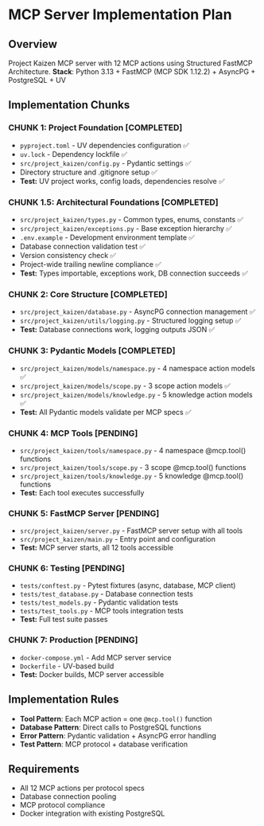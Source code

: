 # MCP Server Implementation Plan

## Overview
Project Kaizen MCP server with 12 MCP actions using Structured FastMCP Architecture.
**Stack**: Python 3.13 + FastMCP (MCP SDK 1.12.2) + AsyncPG + PostgreSQL + UV

## Implementation Chunks

### **CHUNK 1: Project Foundation** [COMPLETED]
- `pyproject.toml` - UV dependencies configuration ✅
- `uv.lock` - Dependency lockfile ✅
- `src/project_kaizen/config.py` - Pydantic settings ✅
- Directory structure and .gitignore setup ✅
- **Test:** UV project works, config loads, dependencies resolve ✅

### **CHUNK 1.5: Architectural Foundations** [COMPLETED]
- `src/project_kaizen/types.py` - Common types, enums, constants ✅
- `src/project_kaizen/exceptions.py` - Base exception hierarchy ✅
- `.env.example` - Development environment template ✅
- Database connection validation test ✅
- Version consistency check ✅
- Project-wide trailing newline compliance ✅
- **Test:** Types importable, exceptions work, DB connection succeeds ✅

### **CHUNK 2: Core Structure** [COMPLETED]
- `src/project_kaizen/database.py` - AsyncPG connection management ✅
- `src/project_kaizen/utils/logging.py` - Structured logging setup ✅
- **Test:** Database connections work, logging outputs JSON ✅

### **CHUNK 3: Pydantic Models** [COMPLETED]
- `src/project_kaizen/models/namespace.py` - 4 namespace action models ✅
- `src/project_kaizen/models/scope.py` - 3 scope action models ✅
- `src/project_kaizen/models/knowledge.py` - 5 knowledge action models ✅
- **Test:** All Pydantic models validate per MCP specs ✅

### **CHUNK 4: MCP Tools** [PENDING]
- `src/project_kaizen/tools/namespace.py` - 4 namespace @mcp.tool() functions
- `src/project_kaizen/tools/scope.py` - 3 scope @mcp.tool() functions
- `src/project_kaizen/tools/knowledge.py` - 5 knowledge @mcp.tool() functions
- **Test:** Each tool executes successfully

### **CHUNK 5: FastMCP Server** [PENDING]
- `src/project_kaizen/server.py` - FastMCP server setup with all tools
- `src/project_kaizen/main.py` - Entry point and configuration
- **Test:** MCP server starts, all 12 tools accessible

### **CHUNK 6: Testing** [PENDING]
- `tests/conftest.py` - Pytest fixtures (async, database, MCP client)
- `tests/test_database.py` - Database connection tests
- `tests/test_models.py` - Pydantic validation tests
- `tests/test_tools.py` - MCP tools integration tests
- **Test:** Full test suite passes

### **CHUNK 7: Production** [PENDING]
- `docker-compose.yml` - Add MCP server service
- `Dockerfile` - UV-based build
- **Test:** Docker builds, MCP server accessible

## Implementation Rules
- **Tool Pattern**: Each MCP action = one `@mcp.tool()` function
- **Database Pattern**: Direct calls to PostgreSQL functions
- **Error Pattern**: Pydantic validation + AsyncPG error handling
- **Test Pattern**: MCP protocol + database verification

## Requirements
- All 12 MCP actions per protocol specs
- Database connection pooling
- MCP protocol compliance
- Docker integration with existing PostgreSQL
